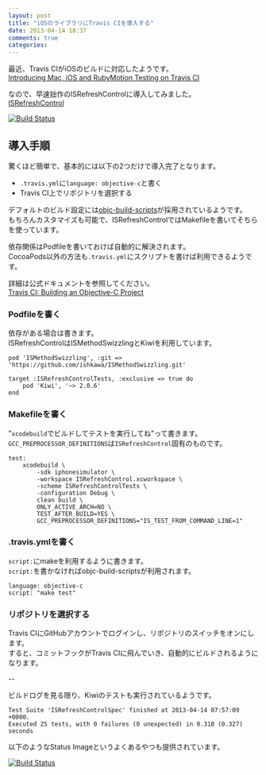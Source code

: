 ```yaml
---
layout: post
title: "iOSのライブラリにTravis CIを導入する"
date: 2013-04-14 18:37
comments: true
categories: 
---
```


最近、Travis CIがiOSのビルドに対応したようです。  
[Introducing Mac, iOS and RubyMotion Testing on Travis CI](http://about.travis-ci.org/blog/introducing-mac-ios-rubymotion-testing/)

なので、早速拙作のISRefreshControlに導入してみました。  
[ISRefreshControl](https://github.com/ishkawa/ISRefreshControl)  

[![Build Status](https://travis-ci.org/ishkawa/ISRefreshControl.png?branch=develop)](https://travis-ci.org/ishkawa/ISRefreshControl)

## 導入手順

驚くほど簡単で、基本的には以下の2つだけで導入完了となります。

- `.travis.yml`に`language: objective-c`と書く
- Travis CI上でリポジトリを選択する

デフォルトのビルド設定には[objc-build-scripts](https://github.com/jspahrsummers/objc-build-scripts)が採用されているようです。  
もちろんカスタマイズも可能で、ISRefreshControlではMakefileを書いてそちらを使っています。

依存関係はPodfileを書いておけば自動的に解決されます。  
CocoaPods以外の方法も`.travis.yml`にスクリプトを書けば利用できるようです。

詳細は公式ドキュメントを参照してください。  
[Travis CI: Building an Objective-C Project](http://about.travis-ci.org/docs/user/languages/objective-c/)

### Podfileを書く

依存がある場合は書きます。  
ISRefreshControlはISMethodSwizzlingとKiwiを利用しています。

```
pod 'ISMethodSwizzling', :git => 'https://github.com/ishkawa/ISMethodSwizzling.git'

target :ISRefreshControlTests, :exclusive => true do
    pod 'Kiwi', '~> 2.0.6'
end
```

### Makefileを書く

"`xcodebuild`でビルドしてテストを実行してね"って書きます。  
`GCC_PREPROCESSOR_DEFINITIONS`は`ISRefreshControl`固有のものです。

```
test:
	xcodebuild \
		-sdk iphonesimulator \
		-workspace ISRefreshControl.xcworkspace \
		-scheme ISRefreshControlTests \
		-configuration Debug \
		clean build \
		ONLY_ACTIVE_ARCH=NO \
		TEST_AFTER_BUILD=YES \
		GCC_PREPROCESSOR_DEFINITIONS="IS_TEST_FROM_COMMAND_LINE=1"
```

### .travis.ymlを書く

`script:`にmakeを利用するように書きます。  
`script:`を書かなければobjc-build-scriptsが利用されます。

```
language: objective-c
script: "make test"
```

### リポジトリを選択する

Travis CIにGitHubアカウントでログインし、リポジトリのスイッチをオンにします。  
すると、コミットフックがTravis CIに飛んでいき、自動的にビルドされるようになります。

--

ビルドログを見る限り、Kiwiのテストも実行されているようです。
```
Test Suite 'ISRefreshControlSpec' finished at 2013-04-14 07:57:09 +0000.
Executed 25 tests, with 0 failures (0 unexpected) in 0.318 (0.327) seconds
```

以下のようなStatus Imageというよくあるやつも提供されています。

[![Build Status](https://travis-ci.org/ishkawa/ISRefreshControl.png?branch=develop)](https://travis-ci.org/ishkawa/ISRefreshControl)

